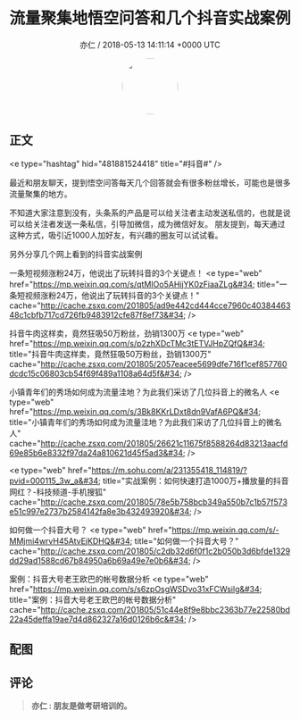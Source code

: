 <h1 align="center">流量聚集地悟空问答和几个抖音实战案例</h1>
<p align="center">
    <a>亦仁 / 2018-05-13 14:11:14 &#43;0000 UTC</a>
</p>

<div align="center">
    <img src="https://images.zsxq.com/Fn3NQqCN8nuGF86yZPXSbEsl0mb3?e=1590940799&amp;token=kIxbL07-8jAj8w1n4s9zv64FuZZNEATmlU_Vm6zD:pfbNc8W3hS0oYG_hyXXh_rHMHuc=" width="100" height="100" style="border:1px solid;border-radius:50%; color:#ffffff"/>
</div>

## 正文

<div>
&lt;e type=&#34;hashtag&#34; hid=&#34;481881524418&#34; title=&#34;#抖音#&#34; /&gt;   

最近和朋友聊天，提到悟空问答每天几个回答就会有很多粉丝增长，可能也是很多流量聚集的地方。 

不知道大家注意到没有，头条系的产品是可以给关注者主动发送私信的，也就是说可以给关注者发送一条私信，引导加微信，成为微信好友。 朋友提到，每天通过这种方式，吸引近1000人加好友，有兴趣的圈友可以试试看。 

另外分享几个网上看到的抖音实战案例

一条短视频涨粉24万，他说出了玩转抖音的3个关键点！
&lt;e type=&#34;web&#34; href=&#34;https://mp.weixin.qq.com/s/qtMIOo5AHijYK0zFiaaZLg&#34; title=&#34;一条短视频涨粉24万，他说出了玩转抖音的3个关键点！&#34; cache=&#34;http://cache.zsxq.com/201805/ad9e442cd444cce7960c4038446348c1cbfb717cd726fb9483912cfe87f8ef73&#34; /&gt; 

抖音牛肉这样卖，竟然狂吸50万粉丝，劲销1300万
&lt;e type=&#34;web&#34; href=&#34;https://mp.weixin.qq.com/s/p2zhXDcTMc3tETVJHpZQfQ&#34; title=&#34;抖音牛肉这样卖，竟然狂吸50万粉丝，劲销1300万&#34; cache=&#34;http://cache.zsxq.com/201805/2057eacee5699dfe716f1cef857760dcdc15c06803cb54f69f489a1108a64d5f&#34; /&gt; 

小镇青年们的秀场如何成为流量洼地？为此我们采访了几位抖音上的微名人
&lt;e type=&#34;web&#34; href=&#34;https://mp.weixin.qq.com/s/3Bk8KKrLDxt8dn9VafA6PQ&#34; title=&#34;小镇青年们的秀场如何成为流量洼地？为此我们采访了几位抖音上的微名人&#34; cache=&#34;http://cache.zsxq.com/201805/26621c11675f8588264d83213aacfd69e85b6e8332f97da24a810621d45f5ad3&#34; /&gt; 

&lt;e type=&#34;web&#34; href=&#34;https://m.sohu.com/a/231355418_114819/?pvid=000115_3w_a&#34; title=&#34;实战案例：如何快速打造1000万&#43;播放量的抖音网红？-科技频道-手机搜狐&#34; cache=&#34;http://cache.zsxq.com/201805/78e5b758bcb349a550b7c1b57f573e51c997e2737b2584142fa8e3b432493920&#34; /&gt; 

如何做一个抖音大号？
&lt;e type=&#34;web&#34; href=&#34;https://mp.weixin.qq.com/s/-MMjmi4wrvH45AtvEjKDHQ&#34; title=&#34;如何做一个抖音大号？&#34; cache=&#34;http://cache.zsxq.com/201805/c2db32d6f0f1c2b050b3d6bfde1329dd29ad1588cd67b84950a6b69a49e7e0b6&#34; /&gt; 

案例：抖音大号老王欧巴的帐号数据分析
&lt;e type=&#34;web&#34; href=&#34;https://mp.weixin.qq.com/s/s6zpOsgWSDvo31xFCWsilg&#34; title=&#34;案例：抖音大号老王欧巴的帐号数据分析&#34; cache=&#34;http://cache.zsxq.com/201805/51c44e8f9e8bbc2363b77e22580bd22a45deffa19ae7d4d862327a16d0126b6c&#34; /&gt;
</div>

## 配图
<div class="image" align="center">

</div>

## 评论

<div align="left">
<div>

<blockquote >
<span> <strong>亦仁 : 朋友是做考研培训的。 </strong></span>
</blockquote>

</div>
</div>